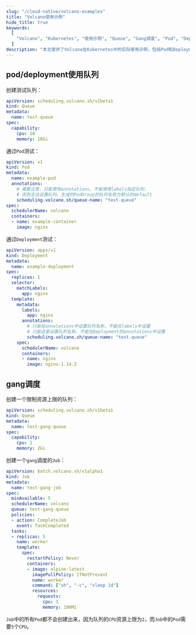 ```yaml
---
slug: "/cloud-native/volcano-examples"
title: "Volcano使用示例"
hide_title: true
keywords:
  [
    "Volcano", "Kubernetes", "使用示例", "Queue", "Gang调度", "Pod", "Deployment", "Job", "调度器", "队列管理", "资源分配", "批处理", "分布式训练"
  ]
description: "本文提供了Volcano在Kubernetes中的实际使用示例，包括Pod和Deployment如何使用队列进行调度，以及Gang调度的配置和使用方法，帮助用户快速上手Volcano调度器。"
---
```



## pod/deployment使用队列

创建测试队列：
```yaml title="test-queue.yaml"
apiVersion: scheduling.volcano.sh/v1beta1
kind: Queue
metadata:
  name: test-queue
spec:
  capability:
    cpu: 10
    memory: 10Gi
```

通过`Pod`测试：
```yaml title="example-pod.yaml"
apiVersion: v1
kind: Pod
metadata:
  name: example-pod
  annotations:
    # 需要注意，只能使用annotations，不能使用labels指定队列，
    # 否则无法设置队列，生成的PodGroup的队列名称为默认的default
    scheduling.volcano.sh/queue-name: "test-queue"
spec:
  schedulerName: volcano
  containers:
  - name: example-container
    image: nginx
```

通过`Deployment`测试：
```yaml title="example-deployment.yaml"
apiVersion: apps/v1
kind: Deployment
metadata:
  name: example-deployment
spec:
  replicas: 1
  selector:
    matchLabels:
      app: nginx
  template:
    metadata:
      labels:
        app: nginx
      annotations:
        # 只能在annotations中设置队列名称，不能在labels中设置
        # 只能这里设置队列名称，不能在Deployment的annotations中设置
        scheduling.volcano.sh/queue-name: "test-queue"
    spec:
      schedulerName: volcano
      containers:
      - name: nginx
        image: nginx:1.14.2
```


## gang调度

创建一个限制资源上限的队列：
```yaml title="test-gang-queue.yaml"
apiVersion: scheduling.volcano.sh/v1beta1
kind: Queue
metadata:
  name: test-gang-queue
spec:
  capability:
    cpu: 2
    memory: 2Gi
```

创建一个`gang`调度的`Job`：
```yaml title="test-gang-job.yaml"
apiVersion: batch.volcano.sh/v1alpha1
kind: Job
metadata:
  name: test-gang-job
spec:
  minAvailable: 5
  schedulerName: volcano
  queue: test-gang-queue
  policies:
  - action: CompleteJob
    event: TaskCompleted
  tasks:
  - replicas: 5
    name: worker
    template:
      spec:
        restartPolicy: Never
        containers:
        - image: alpine:latest
          imagePullPolicy: IfNotPresent
          name: worker
          command: ["sh", "-c", "sleep 1d"]
          resources:
            requests:
              cpu: 1
              memory: 100Mi
```

`Job`中的所有`Pod`都不会创建出来，因为队列的`CPU`资源上限为`2`，而`Job`中的`Pod`需要`5`个`CPU`。
